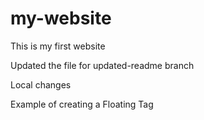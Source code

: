 # my-website

This is my first website

Updated the file for updated-readme branch

Local changes

Example of creating a Floating Tag
